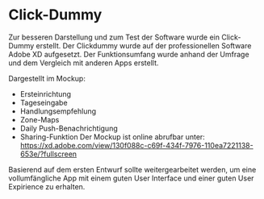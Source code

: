 # Click-Dummy

Zur besseren Darstellung und zum Test der Software wurde ein Click-Dummy erstellt. Der Clickdummy wurde auf der professionellen Software Adobe XD aufgesetzt. Der Funktionsumfang wurde anhand der Umfrage und dem Vergleich mit anderen Apps erstellt.

Dargestellt im Mockup:
- Ersteinrichtung
- Tageseingabe
- Handlungsempfehlung
- Zone-Maps 
- Daily Push-Benachrichtigung
- Sharing-Funktion
Der Mockup ist online abrufbar unter: https://xd.adobe.com/view/130f088c-c69f-434f-7976-110ea7221138-653e/?fullscreen

Basierend auf dem ersten Entwurf sollte weitergearbeitet werden, um eine vollumfängliche App mit einem guten User Interface und einer guten User Expirience zu erhalten.
